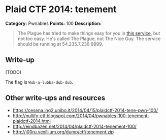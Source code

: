 # Plaid CTF 2014: tenement

**Category:** Pwnables
**Points:** 100
**Description:**

> The Plague has tried to make things easy for you in [this service](tenement-38db26ad2799801263a066a831526836.tar.bz2), but not too easy. He's called The Plague, not The Nice Guy. The service should be running at 54.235.7.236:9999.

## Write-up

(TODO)

The flag is `Wub-a-lubba-dub-dub`.

## Other write-ups and resources

* <https://cesena.ing2.unibo.it/2014/04/15/plaidctf-2014-tene-pwn-100/>
* <http://nullify-ctf.blogspot.com/2014/04/pwnables-100-tenement-plaidctf-2014.html>
* <http://eindbazen.net/2014/04/plaidctf-2014-tenement-100/>
* <http://j00ru.vexillium.org/dump/ctf/tenement.zip>
